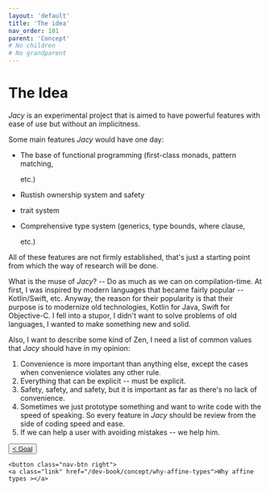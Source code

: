 ```yaml
---
layout: 'default'
title: 'The idea'
nav_order: 101
parent: 'Concept'
# No children
# No grandparent
---
```


# The Idea

_Jacy_ is an experimental project that is aimed to have powerful features with ease of use but without an implicitness.

Some main features _Jacy_ would have one day:

* The base of functional programming (first-class monads, pattern matching,

  etc.)

* Rustish ownership system and safety
* <span class="inline-code highlight-jc hljs"><span class="hljs-keyword">trait</span></span> system
* Comprehensive type system (generics, type bounds, <span class="inline-code highlight-jc hljs"><span class="hljs-keyword">where</span></span> clause,

  etc.)

All of these features are not firmly established, that's just a starting point from which the way of research will be
done.

What is the muse of _Jacy_? -- Do as much as we can on compilation-time. At first, I was inspired by modern languages
that became fairly popular -- Kotlin/Swift, etc. Anyway, the reason for their popularity is that their purpose is to
modernize old technologies, Kotlin for Java, Swift for Objective-C. I fell into a stupor, I didn't want to solve
problems of old languages, I wanted to make something new and solid.

Also, I want to describe some kind of Zen, I need a list of common values that _Jacy_ should have in my opinion:

1. Convenience is more important than anything else, except the cases when convenience violates any other rule.
2. Everything that can be explicit -- must be explicit.
3. Safety, safety, and safety, but it is important as far as there's no lack of convenience.
4. Sometimes we just prototype something and want to write code with the speed of speaking. So every feature in _Jacy_
   should be review from the side of coding speed and ease.
5. If we can help a user with avoiding mistakes -- we help him.
<div class="nav-btn-block">
    <button class="nav-btn left">
    <a class="link" href="/dev-book/concept/goal">< Goal</a>
</button>

    <button class="nav-btn right">
    <a class="link" href="/dev-book/concept/why-affine-types">Why affine types ></a>
</button>

</div>
